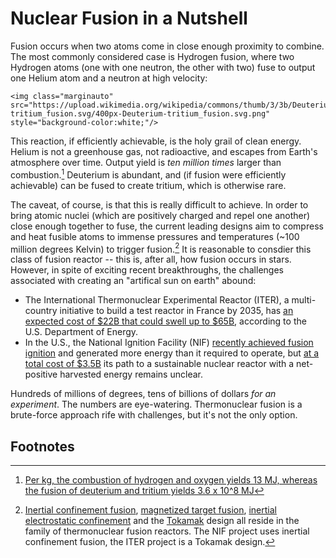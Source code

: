 # Nuclear Fusion in a Nutshell

Fusion occurs when two atoms come in close enough proximity to combine. The most commonly considered case is Hydrogen fusion, where two Hydrogen atoms (one with one neutron, the other with two) fuse to output one Helium atom and a neutron at high velocity:

```@raw html
<img class="marginauto" src="https://upload.wikimedia.org/wikipedia/commons/thumb/3/3b/Deuterium-tritium_fusion.svg/400px-Deuterium-tritium_fusion.svg.png" style="background-color:white;"/>
```

This reaction, if efficiently achievable, is the holy grail of clean energy. Helium is not a greenhouse gas, not radioactive, and escapes from Earth's atmosphere over time. Output yield is *ten million times* larger than combustion.[^1] Deuterium is abundant, and (if fusion were efficiently achievable) can be fused to create tritium, which is otherwise rare.

The caveat, of course, is that this is really difficult to achieve. In order to bring atomic nuclei (which are positively charged and repel one another) close enough together to fuse, the current leading designs aim to compress and heat fusible atoms to immense pressures and temperatures (~100 million degrees Kelvin) to trigger fusion.[^2] It is reasonable to consdier this class of fusion reactor -- this is, after all, how fusion occurs in stars. However, in spite of exciting recent breakthroughs, the challenges associated with creating an "artifical sun on earth" abound:

- The International Thermonuclear Experimental Reactor (ITER), a multi-country initiative to build a test reactor in France by 2035, has [an expected cost of \$22B that could swell up to \$65B](https://pubs.aip.org/physicstoday/Online/4990/ITER-disputes-DOE-s-cost-estimate-of-fusion), according to the U.S. Department of Energy.
- In the U.S., the National Ignition Facility (NIF) [recently achieved fusion ignition](https://www.llnl.gov/article/49306/lawrence-livermore-national-laboratory-achieves-fusion-ignition) and generated more energy than it required to operate, but [at a total cost of \$3.5B](https://lasers.llnl.gov/about/faqs#nif_cost) its path to a sustainable nuclear reactor with a net-positive harvested energy remains unclear. 

Hundreds of millions of degrees, tens of billions of dollars *for an experiment*. The numbers are eye-watering. Thermonuclear fusion is a brute-force approach rife with challenges, but it's not the only option.


## Footnotes

[^1]: [Per kg, the combustion of hydrogen and oxygen yields 13 MJ, whereas the fusion of deuterium and tritium yields 3.6 x 10^8 MJ](https://ntrs.nasa.gov/api/citations/20160010608/downloads/20160010608.pdf)
[^2]: [Inertial confinement fusion](https://en.wikipedia.org/wiki/Inertial_confinement_fusion), [magnetized target fusion](https://en.wikipedia.org/wiki/Magnetized_target_fusion), [inertial electrostatic confinement](https://en.wikipedia.org/wiki/Inertial_electrostatic_confinement) and the [Tokamak](https://en.wikipedia.org/wiki/Tokamak) design all reside in the family of thermonuclear fusion reactors. The NIF project uses inertial confinement fusion, the ITER project is a Tokamak design.